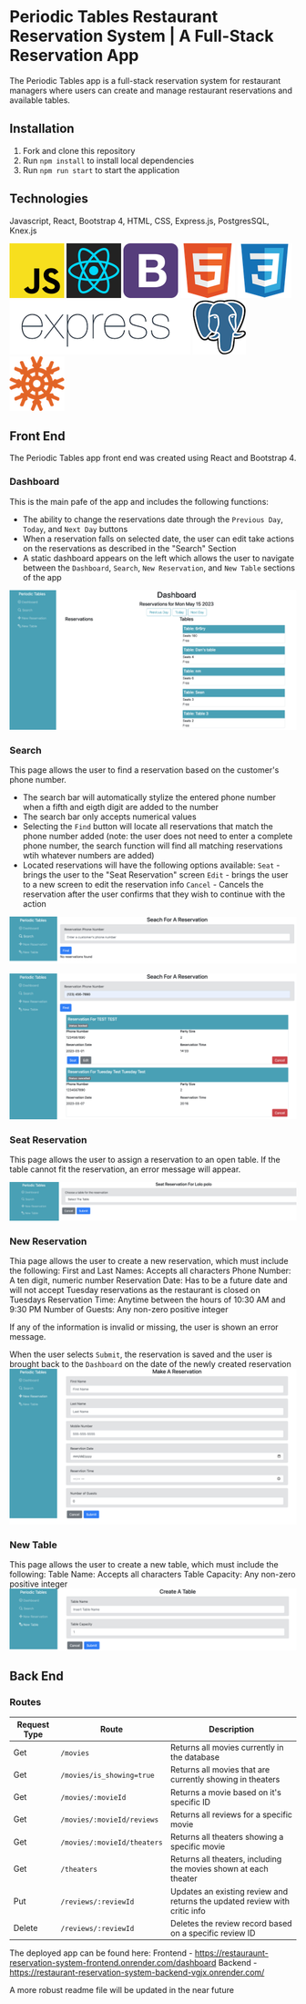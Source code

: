 # Periodic Tables Restaurant Reservation System | A Full-Stack Reservation App
The Periodic Tables app is a full-stack reservation system for restaurant managers where users can create and manage restaurant reservations and available tables.

## Installation
1. Fork and clone this repository
2. Run `npm install` to install local dependencies
3. Run `npm run start` to start the application


## Technologies
Javascript, React, Bootstrap 4, HTML, CSS, Express.js, PostgresSQL, Knex.js

![javascript logo](/images/JavaScript.png)
![react logo](/images/React.png)
![bootstrap logo](/images/bootstrap.png)
![html logo](/images/html.png)
![css logo](/images/css.png)
![express logo](/images/express.png)
![postgres elephant](/images/Postgresql_elephant.svg.png)
![knex logo](/images/knex-logo.png)

## Front End
The Periodic Tables app front end was created using React and Bootstrap 4.

### Dashboard
This is the main pafe of the app and includes the following functions:
- The ability to change the reservations date through the `Previous Day`, `Today`, and `Next Day` buttons
- When a reservation falls on selected date, the user can edit take actions on the reservations as described in the "Search" Section
- A static dashboard appears on the left which allows the user to navigate between the `Dashboard`, `Search`, `New Reservation`, and `New Table` sections of the app

![dashboard](/images/dashboard.png)

### Search
This page allows the user to find a reservation based on the customer's phone number.
- The search bar will automatically stylize the entered phone number when a fifth and eigth digit are added to the number
- The search bar only accepts numerical values
- Selecting the `Find` button will locate all reservations that match the phone number added (note: the user does not need to enter a complete phone number, the search function will find all matching reservations wtih whatever numbers are added)
- Located reservations will have the following options available:
`Seat` - brings the user to the "Seat Reservation" screen
`Edit` - brings the user to a new screen to edit the reservation info
`Cancel` - Cancels the reservation after the user confirms that they wish to continue with the action

![search empty](/images/searchEmpty.png)

![search complete](/images/searchComplete.png)

### Seat Reservation
This page allows the user to assign a reservation to an open table. If the table cannot fit the reservation, an error message will appear.

![seat](/images/seatReservation.png)

### New Reservation
Thia page allows the user to create a new reservation, which must include the following:
First and Last Names: Accepts all characters
Phone Number: A ten digit, numeric number
Reservation Date: Has to be a future date and will not accept Tuesday reservations as the restaurant is closed on Tuesdays
Reservation Time: Anytime between the hours of 10:30 AM and 9:30 PM
Number of Guests: Any non-zero positive integer

If any of the information is invalid or missing, the user is shown an error message.

When the user selects `Submit`, the reservation is saved and the user is brought back to the `Dashboard` on the date of the newly created reservation
![new reservation](/images/makeAReservation.png)

### New Table
This page allows the user to create a new table, which must include the following:
Table Name: Accepts all characters
Table Capacity: Any non-zero positive integer
![new table](/images/createTable.png)

## Back End

### Routes 

| Request Type | Route | Description |
| -- | -- | -- |
| Get | `/movies` | Returns all movies currently in the database |
| Get | `/movies/is_showing=true` | Returns all movies that are currently showing in theaters |
| Get | `/movies/:movieId` | Returns a movie based on it's specific ID |
| Get | `/movies/:movieId/reviews` | Returns all reviews for a specific movie |
| Get | `/movies/:movieId/theaters` | Returns all theaters showing a specific movie |
| Get | `/theaters` | Returns all theaters, including the movies shown at each theater |
| Put | `/reviews/:reviewId` | Updates an existing review and returns the updated review with critic info |
| Delete | `/reviews/:reviewId` | Deletes the review record based on a specific review ID |


The deployed app can be found here: 
Frontend - https://restauraunt-reservation-system-frontend.onrender.com/dashboard
Backend - https://restaurant-reservation-system-backend-vgjx.onrender.com/

A more robust readme file will be updated in the near future